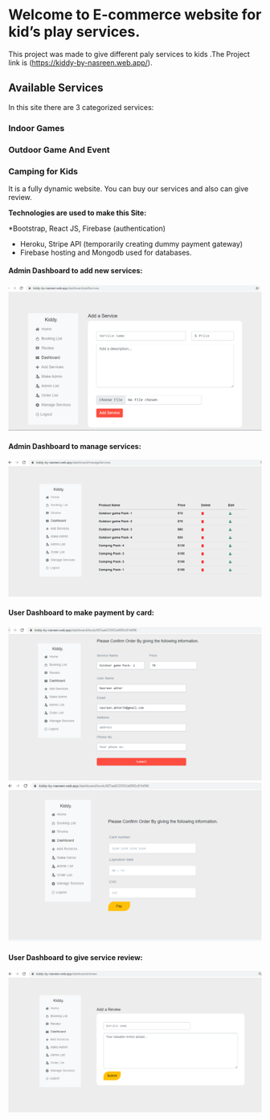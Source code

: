 # Welcome to E-commerce website for kid’s play services.

This project was made to give different paly services to kids .The Project link is  (https://kiddy-by-nasreen.web.app/).


## Available Services

In this site there are 3 categorized services:

### Indoor Games
### Outdoor Game And Event
### Camping for Kids

It is a fully dynamic website. You can buy our services and also can give review.

 **Technologies are used to make this Site:**

*Bootstrap, React JS, Firebase (authentication)
* Heroku, Stripe API (temporarily creating dummy payment gateway)
* Firebase hosting and Mongodb used for databases.

#### Admin Dashboard to add new services:
![](images/addService.PNG)
#### Admin Dashboard to manage services:

![](images/manageService.PNG)

#### User Dashboard to make payment by card:
![](images/buy1.PNG)
![](images/buy2.PNG)
#### User Dashboard to give service review:
![](images/review.PNG)



